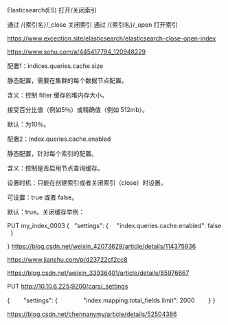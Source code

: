 Elasticsearch(ES) 打开/关闭索引

通过 /{索引名}/_close 关闭索引
通过 /{索引名}/_open 打开索引

https://www.exception.site/elasticsearch/elasticsearch-close-open-index

https://www.sohu.com/a/445417794_120948229

配置1：indices.queries.cache.size

静态配置，需要在集群的每个数据节点配置。

含义：控制 filter 缓存的堆内存大小。

接受百分比值（例如5％）或精确值（例如 512mb）。

默认：为10％。

配置2：index.queries.cache.enabled

静态配置，针对每个索引的配置。

含义：控制是否启用节点查询缓存。

设置时机：只能在创建索引或者关闭索引（close）时设置。

可设置：true 或者 false。

默认：true。关闭缓存举例：

PUT my_index_0003
{
  "settings": {
    "index.queries.cache.enabled": false
  }

}
https://blog.csdn.net/weixin_42073629/article/details/114375936

https://www.jianshu.com/p/d23722cf2cc8

https://blog.csdn.net/weixin_33936401/article/details/85976667

PUT http://10.10.6.225:9200/cars/_settings

{
　　"settings": {
　　　　"index.mapping.total_fields.limit": 2000
　　}
}

https://blog.csdn.net/chennanymy/article/details/52504386